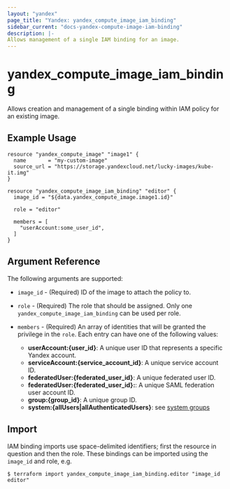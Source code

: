 ```yaml
---
layout: "yandex"
page_title: "Yandex: yandex_compute_image_iam_binding"
sidebar_current: "docs-yandex-compute-image-iam-binding"
description: |-
Allows management of a single IAM binding for an image.
---
```


# yandex\_compute\_image\_iam\_binding

Allows creation and management of a single binding within IAM policy for
an existing image.

## Example Usage

```hcl
resource "yandex_compute_image" "image1" {
  name       = "my-custom-image"
  source_url = "https://storage.yandexcloud.net/lucky-images/kube-it.img"
}

resource "yandex_compute_image_iam_binding" "editor" {
  image_id = "${data.yandex_compute_image.image1.id}"

  role = "editor"

  members = [
    "userAccount:some_user_id",
  ]
}
```

## Argument Reference

The following arguments are supported:

* `image_id` - (Required) ID of the image to attach the policy to.

* `role` - (Required) The role that should be assigned. Only one
  `yandex_compute_image_iam_binding` can be used per role.

* `members` - (Required) An array of identities that will be granted the privilege in the `role`.
  Each entry can have one of the following values:
    * **userAccount:{user_id}**: A unique user ID that represents a specific Yandex account.
    * **serviceAccount:{service_account_id}**: A unique service account ID.
    * **federatedUser:{federated_user_id}**: A unique federated user ID.
    * **federatedUser:{federated_user_id}:**: A unique SAML federation user account ID.
    * **group:{group_id}**: A unique group ID.
    * **system:{allUsers|allAuthenticatedUsers}**: see [system groups](https://cloud.yandex.com/docs/iam/concepts/access-control/system-group)

## Import

IAM binding imports use space-delimited identifiers; first the resource in question and then the role.
These bindings can be imported using the `image_id` and role, e.g.

```
$ terraform import yandex_compute_image_iam_binding.editor "image_id editor"
```
